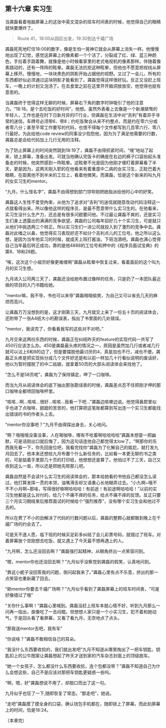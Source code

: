 第十六章 实习生
-----

当龚磊看着电脑屏幕上的这张中英文混杂的班车时间表的时候，他觉得自己的眼睛就快要爆炸了。

> Route 41，18:00从园区出发，19:30到达千禧广场

龚磊死死地盯住18:00的数字，像是生怕一晃神它就会从屏幕上消失一样。他慢慢地出现了幻觉，感觉这屏幕上的像素都一个个活了，分裂成了红、绿、蓝三种颜色，手拉着手跳着舞，就像是他小时候看家里的老式电视机的像素那样。伴随着像素跳动的，还有一阵阵的眩晕。龚磊无法抗拒这种眩晕，但他也不愿意把视线从屏幕上移开。慢慢地，一块块黑色的阴影开始占据他的视野。又过了一会儿，所有的东西都好似必须通过这块阴影才能看到了。龚磊觉得这样很好玩。反正又没赶上班车，一晚上的计划又泡汤了。在去食堂之前在这里开开脑洞放放空，他觉得也挺有意思的。

当龚磊终于觉得这样无聊的时候，屏幕右下角的数字时钟吸引了他的注意力。“18:18。是个去吃饭的好时间”，他想。虽然外表看上去像是一个新潮桀骜的年轻人，工作也是在时下日新月异的IT行业，但龚磊在生活中对“吉利”有着异乎寻常的迷信。车牌号必须带6、带8；约吃饭聚会从来不约整点，而是约在零六分或者零八分；甚至平常工作要写的代码，也恨不得每个文件都写到几百零六行、零八行最好。为此给他code review的同事没少抱怨他，因为为了满足他需要的行数，龚磊总是会给代码加上几行无用的注释。

为了防止屏幕上的时间突然跳到18:19了，龚磊不由得抓紧时间，“嗖”地站了起来，锁上屏幕，准备出发。可就当他确认完饭卡的确是在右边的裤子口袋抬起头准备走的时候，他突然感到一阵眩晕。这眩晕不光是因为他刚才傻盯着屏幕看了半天，更是因为，这两天刚入职的在他看来有着重度中二病的女实习生，正眨巴着大眼睛，在距离他不到半米的工位上，看着他微笑。而龚磊，恰是这个新来的叫九月的女实习生的mentor。

“九月，什么怪名字”，龚磊不由得想到部门领导刚把她指派给他时心中的好笑。

龚磊这人生性不爱受拘束，从他为了追求对“吉利”的迷信就随意改动代码注释这一点就看得出来。所以像他这样的程序员，是最不愿意带什么实习生的。在他看来，实习生没什么生产力，还总是有很多问题要问他。不过最让龚磊不爽的，还是实习生们身上透露出的满满的竞争欲望。龚磊的公司每年招好几十个实习生，可是就只从他们中挑选两三个转正。所以实习生们一进公司就投入到了激烈的竞争中去。龚磊对此嗤之以鼻，他觉得实习表现好还不如分个吉利点儿的工位号。他之所以这么想，是因为当年他实习的时候，就成天上班打酱油，下班泡酒吧。龚磊也满心觉得自己当年最后转正成功，靠的是他4888的工位号和押中的《程序员面试宝典》的第8、18和28题。

“唉，这次这个小祖宗好像更难缠啊”龚磊从眩晕中恢复过来，看着面前的这个叫九月的实习生想。

九月进入公司两三天了，龚磊还没给她布置过像样的任务，只是扔了一本团队最近做的项目的入门书籍给她。

“mentor嘛，我不导，书也可以来导”龚磊暗暗偷笑，为自己又可以省去几天的麻烦而高兴。

让龚磊万万没想到的是，这才刚第三天，九月就交上来了一份五十页的阅读体会，还附带了一张A4纸大小的勘误表，指出了书里面的几处错误。

“mentor，我读完了，你看看我写的这些对不对吧。”

九月交来这两份东西的时候，龚磊正在纠结昨天的feature的实现代码一共写了450行应该怎么办。450是龚磊最头疼的情况之一，原因是虽然加几行或者减几行就可以沾上6和8的边了，但是要摆脱他最讨厌的4，真是加也不行，减也不便。龚磊正头疼是把实现拆分成几个文件好还是和以前一样加几十行看似说明的废话好，他以为暂时摆脱了的中二姑娘，就拿着50页的大部头阅读体会来找他了。

“怎么不是58页呢”，龚磊为了保持镇定，呷了一口咖啡。

而当九月从阅读体会的底下抽出那张勘误表的时候，龚磊差点忍不住把刚才呷的那口咖啡全都喷回咖啡杯里。

“咳咳…啊…咳咳…很好…咳咳…我看一下吧…”龚磊边咳嗽边说。他觉得鼻腔里似乎也进了点咖啡，甜甜的苦苦的，他打算把这笔账都算到写出连一个实习生都能找出错误的书的作者头上去。

“mentor你没事吧？”九月不由得探出身去，关心地问。

“啊？哦哦哦没事没事，人在喝咖啡，哪有不呛着啊哈哈哈哈”龚磊本想耍一把幽默，可是话刚出口就后悔了，因为这句话连他自己都觉得太low了。“啊那你的东西我先看一下，你先回座位吧，我看完找你”龚磊为了化解自己的尴尬，就打发九月回去了。他本来还想给九月布置个什么新任务的，比如看一本更无聊的书之类的，可是掂着手里那几十页的打印纸，他想想还是算了。他怕过不了三天，自己又收到这么一沓，所以还是把她先晾那儿吧。

龚磊自然是不会读什么实习生的阅读体会的，那本给她看的书他自己都没怎么读过。他打算发挥一贯的本领，油嘴滑舌却又语重心长地糊弄过去。“小九啊~哦不不不小月啊~那啥，写得很好嘛啊哈哈哈！有前途！有前途啊哈哈哈！”以前的实习生他都是这么对付的，给几个不痛不痒的任务，给点不痛不痒的反馈。反正只要三个月实习期结束后推荐面试的时候给个“强烈推荐”，没有哪个实习生会和他过不去的。

所以在费了不小的劲解决了代码的行数问题以后，龚磊的整颗心就都飘到晚上在千禧广场的约会去了。

可是天不遂人愿，临下班的时候买足彩多纠结了会儿彩票号码，就错过了班车。对着屏幕放个空刚想去吃饭，就又遇上了今天最不想再遇上的人。

“九月啊，怎么还没回去啊？”龚磊强打起精神，从眼角挤出一点笑容问到。

“嗯，mentor你也还没回去啊？”九月似乎没察觉到龚磊的假笑，认真地问到。

“靠这小妮子没回答我的问题，倒问起我来了。”龚磊心里有点不乐意，挤出的那一点笑容也重新藏了回去。

“欸mentor你要去千禧广场啊？”九月似乎看到了龚磊屏幕上的班车时间表，“可是好像错过了哦”

“关你什么事啊！”龚磊心里喊到。龚磊没赶上班车本就心情不好，听到九月那么一问再一指出，直像吃了一击闷棍。但想想人家只是一个小实习生，犯不着和她动气，于是回头看了看屏幕，又看了看九月，无奈地点了点头。

“那我送mentor去吧，我有车”

“你说啥？”龚磊不敢相信自己的耳朵。

“我没什么东西要收拾的，我们就出发吧”九月不知道从哪里掏出了一把车钥匙，钥匙扣上的公牛图案让龚磊想起了昨天才送到家的汽车杂志封面上的顶级跑车。

“她一个女孩子，怎么都没什么东西要收拾，连个包都没带？”龚磊不知道自己为什么会想这些，自己不是应该对那把车钥匙更疑惑一些吗。

“啊，嗯，好”龚磊想说不用了，却脱口而出了这一句。

九月似乎也怔了一下,随即恢复了常态。“那走吧”，她说。

“走吧”龚磊摸了摸全身的口袋，确认钱包手机都在，随即锁上了屏幕。而此刻屏幕上的时间，恰是18:24。

（本章完）
